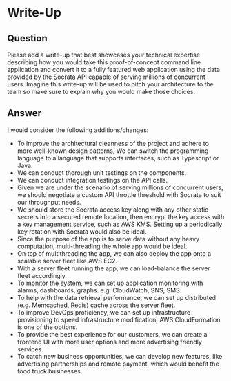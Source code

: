# Write-Up
## Question
Please add a write-up that best showcases your technical expertise describing how you would take this proof-of-concept command line application and convert it to a fully featured web application using the data provided by the Socrata API capable of serving millions of concurrent users. Imagine this write-up will be used to pitch your architecture to the team so make sure to explain why you would make those choices.

## Answer
I would consider the following additions/changes:
- To improve the architectural cleanness of the project and adhere to more well-known design patterns,
We can switch the programming language to a language that supports interfaces, such as Typescript or Java. 
- We can conduct thorough unit testings on the components. 
- We can conduct integration testings on the API calls. 
- Given we are under the scenario of serving millions of concurrent users, 
we should negotiate a custom API throttle threshold with Socrata to suit our throughput needs. 
- We should store the Socrata access key along with any other static secrets
 into a secured remote location, then encrypt the key access with a key management service, such as AWS KMS.
 Setting up a periodically key rotation with Socrata would also be ideal.   
- Since the purpose of the app is to serve data without any heavy computation,
multi-threading the whole app would be ideal. 
- On top of multithreading the app, we can also deploy the app onto a scalable server fleet like AWS EC2.
- With a server fleet running the app, we can load-balance the server fleet accordingly.
- To monitor the system, we can set up application monitoring with alarms, dashboards, graphs. e.g. CloudWatch, SNS, SMS.
- To help with the data retrieval performance, we can set up distributed (e.g. Memcached, Redis) cache across the server fleet.
- To improve DevOps proficiency, we can set up infrastructure provisioning to speed infrastructure modification; AWS CloudFormation is one of the options.   
- To provide the best experience for our customers, we can create a frontend UI with more user options and more advertising friendly services.
- To catch new business opportunities, we can develop new features, like advertising partnerships and remote payment, which would benefit the food truck businesses.
